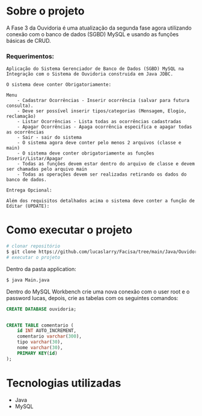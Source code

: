 # Sobre o projeto

A Fase 3 da Ouvidoria é uma atualização da segunda fase agora utilizando conexão com o banco de dados (SGBD) MySQL e usando as funções básicas de CRUD.


### Requerimentos:

    Aplicação do Sistema Gerenciador de Banco de Dados (SGBD) MySQL na Integração com o Sistema de Ouvidoria construida em Java JDBC.

    O sistema deve conter Obrigatoriamente:

    Menu
        - Cadastrar Ocorrências - Inserir ocorrência (salvar para futura consulta). 
        - Deve ser possível inserir tipos/categorias (Mensagem, Elogio, reclamação)
        - Listar Ocorrências - Lista todas as ocorrências cadastradas
        - Apagar Ocorrências - Apaga ocorrência especifica e apagar todas as ocorrências
        - Sair - sair do sistema
        - O sistema agora deve conter pelo menos 2 arquivos (classe e main)
        - O sistema deve conter obrigatoriamente as funções Inserir/Listar/Apagar
        - Todas as funções devem estar dentro do arquivo de classe e devem ser chamadas pelo arquivo main
        - Todas as operações devem ser realizadas retirando os dados do banco de dados.

    Entrega Opcional:

    Além dos requisitos detalhados acima o sistema deve conter a função de Editar (UPDATE):   


# Como executar o projeto

```bash
# clonar repositório
$ git clone https://github.com/lucaslarry/Facisa/tree/main/Java/OuvidoriaBasico_fase3
# executar o projeto
```
Dentro da pasta application:
```bash
$ java Main.java
```
Dentro do MySQL Workbench crie uma nova conexão com o user root e o password lucas, depois, crie as tabelas com os seguintes comandos:
```sql
CREATE DATABASE ouvidoria;


CREATE TABLE comentario (
    id INT AUTO_INCREMENT,
    comentario varchar(300),
    tipo varchar(30),
    nome varchar(30),
    PRIMARY KEY(id)
);
```

# Tecnologias utilizadas
- Java
- MySQL

